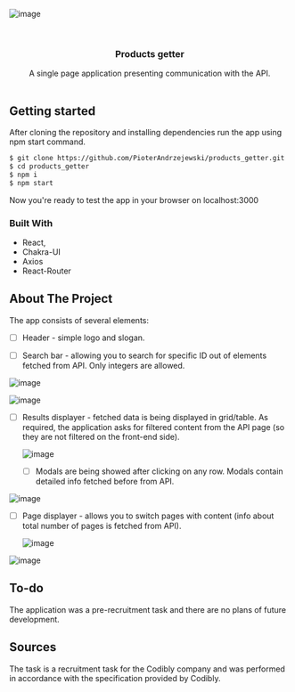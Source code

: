 

<!-- PROJECT LOGO -->

![image](https://user-images.githubusercontent.com/109315248/216571693-7e9c7a8d-ce39-44e6-9b39-41c915692006.png)


<br />
<div align="center">
  <a href="https://github.com/PioterAndrzejewski/products_getter/">
  </a>

<h3 align="center">Products getter</h3>

  <p align="center">
   A single page application presenting communication with the API.
    <br />
    <br />
  </p>
</div>

## Getting started

After cloning the repository and installing dependencies run the app using npm start command. 

  ```sh
  $ git clone https://github.com/PioterAndrzejewski/products_getter.git
  $ cd products_getter
  $ npm i
  $ npm start
  ```
Now you're ready to test the app in your browser on localhost:3000

### Built With

- React,
- Chakra-UI
- Axios
- React-Router

## About The Project

The app consists of several elements:

- [ ] Header - simple logo and slogan. 

- [ ] Search bar - allowing you to search for specific ID out of elements fetched from API. Only integers are allowed. 

![image](https://user-images.githubusercontent.com/109315248/216572419-d2d8f631-b09c-4967-8a86-bdb2b58725a7.png)

![image](https://user-images.githubusercontent.com/109315248/216572135-13a882b5-ba20-42d6-bbf6-876035f74ca7.png)


- [ ] Results displayer - fetched data is being displayed in grid/table.
  As required, the application asks for filtered content from the API page (so they are not filtered on the front-end side).
  
  ![image](https://user-images.githubusercontent.com/109315248/216571813-a37196b4-303b-4cd7-b612-68d21abc0279.png)

  
    - [ ] Modals are being showed after clicking on any row. Modals contain detailed info fetched before from API.

![image](https://user-images.githubusercontent.com/109315248/216571877-8a73ea32-8768-451e-872c-7c8af7bca919.png)


- [ ] Page displayer - allows you to switch pages with content (info about total number of pages is fetched from API).
    
    ![image](https://user-images.githubusercontent.com/109315248/216571962-0a810fe0-d037-43ae-bad5-d2f18bb59951.png)

![image](https://user-images.githubusercontent.com/109315248/216571966-6e9d0124-05bb-44fc-af56-25bfa30cb585.png)


 ## To-do
The application was a pre-recruitment task and there are no plans of future development. 
    
## Sources
The task is a recruitment task for the Codibly company and was performed in accordance with the specification provided by Codibly. 
